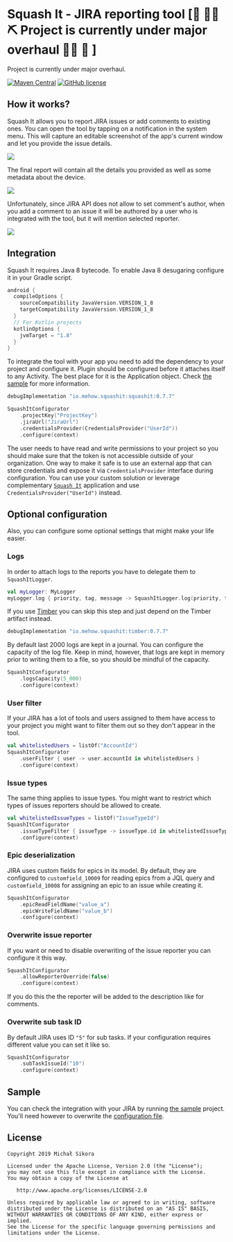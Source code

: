 # Squash It - JIRA reporting tool \[🚧 👷‍♀️⛏ Project is currently under major overhaul 👷🔧️ 🚧 \]

Project is currently under major overhaul.

[![Maven Central](https://maven-badges.herokuapp.com/maven-central/io.mehow.squashit/squashit/badge.svg)](https://search.maven.org/search?q=g:io.mehow.squashit)
[![GitHub license](https://img.shields.io/badge/license-Apache%20License%202.0-blue.svg?style=flat)](https://www.apache.org/licenses/LICENSE-2.0)

## How it works?

Squash It allows you to report JIRA issues or add comments to existing ones. You can open the tool by tapping on a notification in the system menu. This will capture an editable screenshot of the app's current window and let you provide the issue details.

![](images/sample-report.gif)

The final report will contain all the details you provided as well as some metadata about the device.

![](images/sample-new-issue.png)

Unfortunately, since JIRA API does not allow to set comment's author, when you add a comment to an issue it will be authored by a user who is integrated with the tool, but it will mention selected reporter.

![](images/sample-add-comment.png)

## Integration

Squash It requires Java 8 bytecode. To enable Java 8 desugaring configure it in your Gradle script.

```groovy
android {
  compileOptions {
    sourceCompatibility JavaVersion.VERSION_1_8
    targetCompatibility JavaVersion.VERSION_1_8
  }
  // For Kotlin projects
  kotlinOptions {
    jvmTarget = "1.8"
  }
}
```

To integrate the tool with your app you need to add the dependency to your project and configure it. Plugin should be configured before it attaches itself to any Activity. The best place for it is the Application object. Check [the sample](sample/) for more information.

```groovy
debugImplementation "io.mehow.squashit:squashit:0.7.7"
```

```kotlin
SquashItConfigurator
    .projectKey("ProjectKey")
    .jiraUrl("JiraUrl")
    .credentialsProvider(CredentialsProvider("UserId"))
    .configure(context)
```

The user needs to have read and write permissions to your project so you should make sure that the token is not accessible outside of your organization. One way to make it safe is to use an external app that can store credentials and expose it via `CredentialsProvider` interface during configuration. You can use your custom solution or leverage complementary [`Squash It`](squash-it/app) application and use `CredentialsProvider("UserId")` instead.

## Optional configuration

Also, you can configure some optional settings that might make your life easier.

### Logs

In order to attach logs to the reports you have to delegate them to `SquashItLogger`.

```kotlin
val myLogger: MyLogger
myLogger.log { priority, tag, message -> SquashItLogger.log(priority, tag, message) }
```

If you use [Timber](https://github.com/JakeWharton/timber) you can skip this step and just depend on the Timber artifact instead.

```groovy
debugImplementation "io.mehow.squashit:timber:0.7.7"
```

By default last 2000 logs are kept in a journal. You can configure the capacity of the log file. Keep in mind, however, that logs are kept in memory prior to writing them to a file, so you should be mindful of the capacity.

```kotlin
SquashItConfigurator
    .logsCapacity(5_000)
    .configure(context)
```

### User filter

If your JIRA has a lot of tools and users assigned to them have access to your project you might want to filter them out so they don't appear in the tool.

```kotlin
val whitelistedUsers = listOf("AccountId")
SquashItConfigurator
    .userFilter { user -> user.accountId in whitelistedUsers }
    .configure(context)
```

### Issue types

The same thing applies to issue types. You might want to restrict which types of issues reporters should be allowed to create.

```kotlin
val whitelistedIssueTypes = listOf("IssueTypeId")
SquashItConfigurator
    .issueTypeFilter { issueType -> issueType.id in whitelistedIssueTypes }
    .configure(context)
```

### Epic deserialization

JIRA uses custom fields for epics in its model. By default, they are configured to `customfield_10009` for reading epics from a JQL query and `customfield_10008` for assigning an epic to an issue while creating it.

```kotlin
SquashItConfigurator
    .epicReadFieldName("value_a")
    .epicWriteFieldName("value_b")
    .configure(context)
```

### Overwrite issue reporter

If you want or need to disable overwriting of the issue reporter you can configure it this way.

```kotlin
SquashItConfigurator
    .allowReporterOverride(false)
    .configure(context)
```

If you do this the the reporter will be added to the description like for comments.

### Overwrite sub task ID

By default JIRA uses ID `"5"` for sub tasks. If your configuration requires different value you can set it like so.

```kotlin
SquashItConfigurator
    .subTaskIssueId("10")
    .configure(context)
```

## Sample

You can check the integration with your JIRA by running [the sample](sample/) project. You'll need however to overwrite the [configuration file](sample/src/main/java/io/mehow/squashit/sample/SampleApplication.kt).

## License

    Copyright 2019 Michał Sikora

    Licensed under the Apache License, Version 2.0 (the "License");
    you may not use this file except in compliance with the License.
    You may obtain a copy of the License at

       http://www.apache.org/licenses/LICENSE-2.0

    Unless required by applicable law or agreed to in writing, software
    distributed under the License is distributed on an "AS IS" BASIS,
    WITHOUT WARRANTIES OR CONDITIONS OF ANY KIND, either express or implied.
    See the License for the specific language governing permissions and
    limitations under the License.
